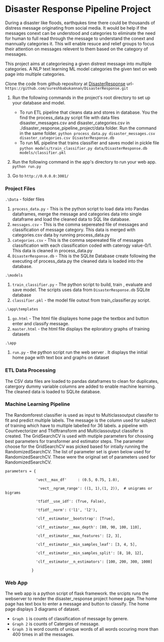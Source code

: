 # Disaster Response Pipeline Project
During a disaster like floods, earthqukes time there could be thousands of distress message originating from social media. It would be help if the messages conext can be understood and categories
to eliminate the need for human to full read through the message to understand the conext and mannually categories it.  This will enable resuce and relief groups to focus their attention on messages relevent to them based on the category of messages.

This project aims at categoriesing a given distrest message into multiple categories. A NLP text learning ML model categories the given text on web page into multiple categories. 

Clone the code from github repository at [DisasterResponse](https://github.com/sureshbabukannan/DisasterResponse.git) url-`https://github.com/sureshbabukannan/DisasterResponse.git`

1. Run the following commands in the project's root directory to set up your database and model.

    - To run ETL pipeline that cleans data and stores in database. You the find the process_data.py script file with data files disaster_messages.csv and disaster_categories.csv in ./disaster_response_pipeline_project/data folder. Run the command in the same folder.
        `python process_data.py disaster_messages.csv disaster_categories.csv DisasterResponse.db`
    - To run ML pipeline that trains classifier and saves model in pickle file
        `python models/train_classifier.py data/DisasterResponse.db models/classifier.pkl`

2. Run the following command in the app's directory to run your web app.
    `python run.py`

3. Go to `http://0.0.0.0:3001/`


### Project Files

`.\Data` - folder files
1. `process_data.py` -  This is the python script to load data into Pandas dataframes, merge the message and categories data into single dataframe and load the cleaned data to SQL lite database. 
2. `messages.csv`    -  This is the comma sepereated file of messages and classification of message category. This data is merged with categories.csv data by running  process_data.py
3. `categories.csv`  -  This is the comma sepereated file of messages classification with each classification coded with caterogy value-0/1.  This data is cleaned in process_data.py
4. `DisasterResponse.db` - This is the SQLite Database create following the executing of process_data.py the cleaned data is loaded into the database.


`.\models`
1. `train_classifier.py` - The python script to build, train , evaluate and save model. The scripts uses data from `DisasterResponse.db` SQLite database
2. `classifier.pkl` - the model file outout from train_classifier.py script. 

`.\app\templates`
1. `go.html` - The html file displayes home page the textbox and button  enter and classify message.
2. `master.html` - the html file displays the eploratory graphs of training datasets

`.\app`
1. `run.py`  - the python script run the web server . It displays the initial home page with text box and graphs on dataset

### ETL Data Processing
The CSV data files are loaded to pandas dataframes to clean for duplicates, catergory dummy variable columns are added to enable machine learning. The cleaned data is loaded to SQLite database.

### Machine Learning Pipeline  
The Randomforest classifier is used as input to Multiclassoutput classifer to fit and predict multiple labels.
The message is the column used for subject of training which have to multiple labelled for 36 labels. a pipeline with Countvectorizer and Tfidftransform and Multiclassoutput classifer is created. The 
GridSearchCV is used with mutiple parameters for chossing best parameters for transformer and estimator steps. 
The parameter choose for the GridSearchCV was picked based for intially running the RandomizedSearchCV. The list of parameter set is given below used for RandomizedSearchCV. 
These were the original set of parameters used for RandomizedSearchCV.

`parameters = {                                                             `

`               'vect__max_df'     : (0.5, 0.75, 1.0),                      `

`               'vect__ngram_range': ((1, 1),(1, 2)),  # unigrams or bigrams`

`               'tfidf__use_idf': (True, False),                            `

`               'tfidf__norm': ('l1', 'l2'),                                `

`               'clf__estimator__bootstrap': [True],                        `

`               'clf__estimator__max_depth': [80, 90, 100, 110],            `

`               'clf__estimator__max_features': [2, 3],                     `

`               'clf__estimator__min_samples_leaf': [3, 4, 5],              `

`               'clf__estimator__min_samples_split': [8, 10, 12],           `

`               'clf__estimator__n_estimators': [100, 200, 300, 1000]       `

`             }                                                             `


### Web App
The web app is a python script of flask framework. the srcipts runs the webserver to render the disaster_response project homee page. The home page has text box to enter a message and button to classify. 
The home page displays 3 diagrams of dataset. 
* `Graph 1` is counts of classification of message by genere. 
* `Graph 2` is counts of Catergies of message.
* `Graph 3` is word counts of unique words of all words occuring more than 400 times in all the messages.

  


